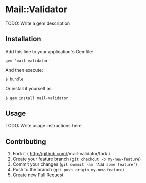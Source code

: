 # Mail::Validator

TODO: Write a gem description

## Installation

Add this line to your application's Gemfile:

    gem 'mail-validator'

And then execute:

    $ bundle

Or install it yourself as:

    $ gem install mail-validator

## Usage

TODO: Write usage instructions here

## Contributing

1. Fork it ( http://github.com/<my-github-username>/mail-validator/fork )
2. Create your feature branch (`git checkout -b my-new-feature`)
3. Commit your changes (`git commit -am 'Add some feature'`)
4. Push to the branch (`git push origin my-new-feature`)
5. Create new Pull Request
